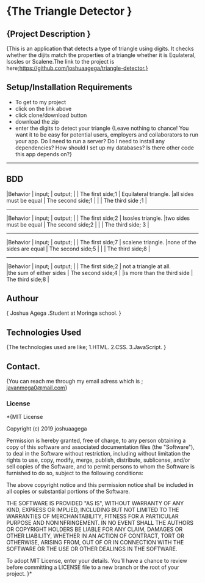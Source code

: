 # {The Triangle Detector }
## {Project  Description }
{This is an application that detects a type of triangle using digits.
 It checks whether the dijits match the properties of a triangle whether it
 is Equlateral, Isosles or Scalene.The link to the project is here;https://github.com/joshuaagega/triangle-detector.}
## Setup/Installation Requirements
* To get to my project
* click on the link above
* click clone/download button
* download the zip
* enter the digits to detect your triangle
{Leave nothing to chance! You want it to be easy for potential users, employers and collaborators to run your app. Do I need to run a server? Do I need to install any dependencies? How should I set up my databases? Is there other code this app depends on?}
---
## BDD
|Behavior                 | input;            | output;
|                         | The first side;1  |    Equilateral triangle.
|all sides must be equal  | The second side;1 |
|                         | The third side ;1 |

---
|Behavior                | input;            | output;
|                        | The first side;2  |  Isosles triangle.
|two sides must be equal | The second side;2 |
|                        | The third side; 3 |

---
|Behavior                      | input;            | output;
|                              | The first side;7  | scalene triangle.
|none of the sides are equal   | The second side;5 |
|                              | The third side;8  |

---
|Behavior                     | input;            | output;
|                             | The first side;2  | not a triangle at all.   
|the sum of either sides      | The second side;4 |
|is more than the third side  | The third side;8  |

## Authour
{ Joshua Agega .Student at Moringa school. }
## Technologies Used
{The technologies used are like;
   1.HTML.
   2.CSS.
   3.JavaScript.
}
## Contact.
{You can reach me through my email adress which is ; javanmega0@mail.com}
### License
*{MIT License

Copyright (c) 2019 joshuaagega

Permission is hereby granted, free of charge, to any person obtaining a copy of this software and associated documentation files (the "Software"), to deal in the Software without restriction, including without limitation the rights to use, copy, modify, merge, publish, distribute, sublicense, and/or sell copies of the Software, and to permit persons to whom the Software is furnished to do so, subject to the following conditions:

The above copyright notice and this permission notice shall be included in all copies or substantial portions of the Software.

THE SOFTWARE IS PROVIDED "AS IS", WITHOUT WARRANTY OF ANY KIND, EXPRESS OR IMPLIED, INCLUDING BUT NOT LIMITED TO THE WARRANTIES OF MERCHANTABILITY, FITNESS FOR A PARTICULAR PURPOSE AND NONINFRINGEMENT. IN NO EVENT SHALL THE AUTHORS OR COPYRIGHT HOLDERS BE LIABLE FOR ANY CLAIM, DAMAGES OR OTHER LIABILITY, WHETHER IN AN ACTION OF CONTRACT, TORT OR OTHERWISE, ARISING FROM, OUT OF OR IN CONNECTION WITH THE SOFTWARE OR THE USE OR OTHER DEALINGS IN THE SOFTWARE.

To adopt MIT License, enter your details. You’ll have a chance to review before committing a LICENSE file to a new branch or the root of your project.
}*
